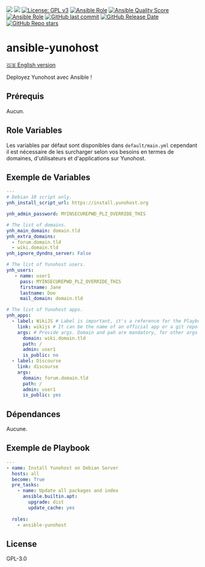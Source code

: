 [![](https://img.shields.io/liberapay/receives/cchaudier.svg?logo=liberapay)](https://liberapay.com/cchaudier/donate)
[![](https://lab.frogg.it/lydra/yunohost/ansible-yunohost/badges/main/pipeline.svg)](https://lab.frogg.it/lydra/yunohost/ansible-yunohost/-/pipelines)
[![License: GPL v3](https://img.shields.io/badge/License-GPL%20v3-blue.svg)](http://www.gnu.org/licenses/gpl-3.0)
[![Ansible Role](https://img.shields.io/ansible/role/56544)](https://galaxy.ansible.com/lydra/yunohost)
[![Ansible Quality Score](https://img.shields.io/ansible/quality/56544)](https://galaxy.ansible.com/lydra/yunohost)
[![Ansible Role](https://img.shields.io/ansible/role/d/56544)](https://galaxy.ansible.com/lydra/yunohost)
[![GitHub last commit](https://img.shields.io/github/last-commit/LydraFr/ansible-yunohost)](https://github.com/LydraFr/ansible-yunohost)
[![GitHub Release Date](https://img.shields.io/github/release-date/LydraFr/ansible-yunohost)](https://github.com/LydraFr/ansible-yunohost)
[![GitHub Repo stars](https://img.shields.io/github/stars/LydraFr/ansible-yunohost?style=social)](https://github.com/LydraFr/ansible-yunohost)

# ansible-yunohost
[🇬🇧 English version](README.md)

Deployez Yunohost avec Ansible !

## Prérequis

Aucun.

## Role Variables
Les variables par défaut sont disponibles dans `default/main.yml` cependant il est nécessaire de les surcharger selon vos besoins en termes de domaines, d'utilisateurs et d'applications sur Yunohost.

## Exemple de Variables
```yml
---
# Debian 10 script only.
ynh_install_script_url: https://install.yunohost.org

ynh_admin_password: MYINSECUREPWD_PLZ_OVERRIDE_THIS

# The list of domains.
ynh_main_domain: domain.tld
ynh_extra_domains: 
  - forum.domain.tld
  - wiki.domain.tld
ynh_ignore_dyndns_server: False

# The list of Yunohost users.
ynh_users: 
   - name: user1
     pass: MYINSECUREPWD_PLZ_OVERRIDE_THIS
     firstname: Jane
     lastname: Doe 
     mail_domain: domain.tld 

# The list of Yunohost apps.
ynh_apps: 
  - label: WikiJS # Label is important, it's a reference for the Playbook.
    link: wikijs # It can be the name of an official app or a git repo link.
    args: # Provide args. Domain and pah are mandatory, for other args read manifest.json of app.
      domain: wiki.domain.tld
      path: /
      admin: user1 
      is_public: no
  - label: Discourse
    link: discourse 
    args:
      domain: forum.domain.tld
      path: /
      admin: user1 
      is_public: yes
```
## Dépendances

Aucune.

## Exemple de Playbook
```yml
---
- name: Install Yunohost on Debian Server
  hosts: all
  become: True
  pre_tasks:
    - name: Update all packages and index
      ansible.builtin.apt:
        upgrade: dist
        update_cache: yes
    
  roles:
    - ansible-yunohost
```

## License

GPL-3.0
